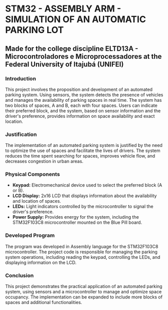 # STM32 - ASSEMBLY ARM - SIMULATION OF AN AUTOMATIC PARKING LOT

## Made for the college discipline ELTD13A - Microcontroladores e Microprocessadores at the Federal University of Itajubá (UNIFEI)

### Introduction
This project involves the proposition and development of an automated parking system. Using sensors, the system detects the presence of vehicles and manages the availability of parking spaces in real time. The system has two blocks of spaces, A and B, each with four spaces. Users can indicate their preferred block, and the system, based on sensor information and the driver's preference, provides information on space availability and exact location.

### Justification
The implementation of an automated parking system is justified by the need to optimize the use of spaces and facilitate the lives of drivers. The system reduces the time spent searching for spaces, improves vehicle flow, and decreases congestion in urban areas.

### Physical Components
- **Keypad:** Electromechanical device used to select the preferred block (A or B).
- **LCD Display:** 2x16 LCD that displays information about the availability and location of spaces.
- **LEDs:** Light indicators controlled by the microcontroller to signal the driver's preference.
- **Power Supply:** Provides energy for the system, including the STM32F103C8 microcontroller mounted on the Blue Pill board.

### Developed Program
The program was developed in Assembly language for the STM32F103C8 microcontroller. The project code is responsible for managing the parking system operations, including reading the keypad, controlling the LEDs, and displaying information on the LCD.

### Conclusion
This project demonstrates the practical application of an automated parking system, using sensors and a microcontroller to manage and optimize space occupancy. The implementation can be expanded to include more blocks of spaces and additional functionalities.
